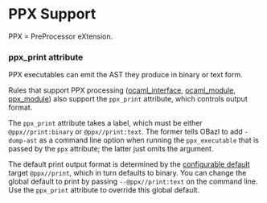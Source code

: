 PPX Support
===========

PPX = PreProcessor eXtension.

### <a name="ppx_print">ppx\_print</a> attribute

PPX executables can emit the AST they produce in binary or text form.

Rules that support PPX processing
([ocaml\_interface](../refman/rules_ocaml.md#ocaml_interface),
[ocaml\_module](../refman/rules_ocaml.md#ocaml_module),
[ppx\_module](../refman/rules_ppx.md#ppx_module)) also support the
`ppx_print` attribute, which controls output format.

The `ppx_print` attribute takes a label, which must be either
`@ppx//print:binary` or `@ppx//print:text`. The former tells OBazl to
add `-dump-ast` as a command line option when running the
`ppx_executable` that is passed by the `ppx` attribute; the latter just
omits the argument.

The default print output format is determined by the [configurable
default](cfgdefs.md) target `@ppx//print`, which in turn defaults to
binary. You can change the global default to print by passing
`--@ppx//print:text` on the command line. Use the `ppx_print` attribute
to override this global default.
